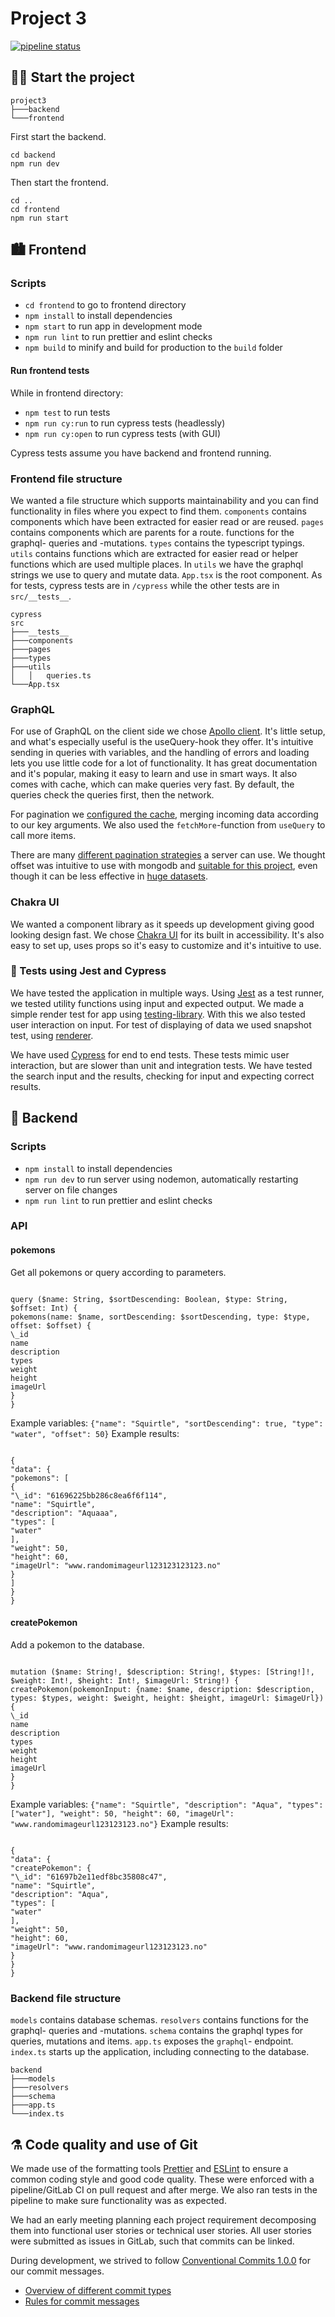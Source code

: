 # Project 3

[![pipeline status](https://gitlab.stud.idi.ntnu.no/it2810-h21/team-15/project3/badges/master/pipeline.svg)](https://gitlab.stud.idi.ntnu.no/it2810-h21/team-15/project3/-/commits/master)

## 👩‍💻 Start the project

```
project3
├───backend
└───frontend
```

First start the backend.

```
cd backend
npm run dev
```

Then start the frontend.

```
cd ..
cd frontend
npm run start
```

## 🏙 Frontend

### Scripts

- `cd frontend` to go to frontend directory
- `npm install` to install dependencies
- `npm start` to run app in development mode
- `npm run lint` to run prettier and eslint checks
- `npm build` to minify and build for production to the `build` folder

#### Run frontend tests

While in frontend directory:

- `npm test` to run tests
- `npm run cy:run` to run cypress tests (headlessly)
- `npm run cy:open` to run cypress tests (with GUI)

Cypress tests assume you have backend and frontend running.

### Frontend file structure

We wanted a file structure which supports maintainability and you can find functionality in files where you expect to find them. `components` contains components which have been extracted for easier read or are reused. `pages` contains components which are parents for a route. functions for the graphql- queries and -mutations. `types` contains the typescript typings. `utils` contains functions which are extracted for easier read or helper functions which are used multiple places. In `utils` we have the graphql strings we use to query and mutate data. `App.tsx` is the root component. As for tests, cypress tests are in `/cypress` while the other tests are in `src/__tests__`.

```
cypress
src
├───__tests__
├───components
├───pages
├───types
├───utils
│   │   queries.ts
└───App.tsx
```

### GraphQL

For use of GraphQL on the client side we chose [Apollo client](https://www.apollographql.com/docs/react/why-apollo/). It's little setup, and what's especially useful is the useQuery-hook they offer. It's intuitive sending in queries with variables, and the handling of errors and loading lets you use little code for a lot of functionality. It has great documentation and it's popular, making it easy to learn and use in smart ways. It also comes with cache, which can make queries very fast. By default, the queries check the queries first, then the network.

For pagination we [configured the cache](https://www.apollographql.com/docs/react/pagination/offset-based/#setting-keyargs-with-offsetlimitpagination), merging incoming data according to our key arguments. We also used the `fetchMore`-function from `useQuery` to call more items.

There are many [different pagination strategies](https://www.apollographql.com/docs/react/pagination/overview/) a server can use. We thought offset was intuitive to use with mongodb and [suitable for this project](https://piazza.com/class/ksk8rtnewz56sh?cid=154), even though it can be less effective in [huge datasets](https://stackoverflow.com/questions/55744926/offset-pagination-vs-cursor-pagination).

### Chakra UI

We wanted a component library as it speeds up development giving good looking design fast. We chose [Chakra UI](https://chakra-ui.com/) for its built in accessibility. It's also easy to set up, uses props so it's easy to customize and it's intuitive to use.

### 🧪 Tests using Jest and Cypress

We have tested the application in multiple ways. Using [Jest](https://jestjs.io/) as a test runner, we tested utility functions using input and expected output. We made a simple render test for app using [testing-library](https://testing-library.com/docs/react-testing-library/intro/). With this we also tested user interaction on input. For test of displaying of data we used snapshot test, using [renderer](https://reactjs.org/docs/test-renderer.html).

We have used [Cypress](https://docs.cypress.io/) for end to end tests. These tests mimic user interaction, but are slower than unit and integration tests. We have tested the search input and the results, checking for input and expecting correct results.

## 🌆 Backend

### Scripts

- `npm install` to install dependencies
- `npm run dev` to run server using nodemon, automatically restarting server on file changes
- `npm run lint` to run prettier and eslint checks

### API

#### pokemons

Get all pokemons or query according to parameters.

```

query ($name: String, $sortDescending: Boolean, $type: String, $offset: Int) {
pokemons(name: $name, sortDescending: $sortDescending, type: $type, offset: $offset) {
\_id
name
description
types
weight
height
imageUrl
}
}

```

Example variables: `{"name": "Squirtle", "sortDescending": true, "type": "water", "offset": 50}`
Example results:

```

{
"data": {
"pokemons": [
{
"\_id": "61696225bb286c8ea6f6f114",
"name": "Squirtle",
"description": "Aquaaa",
"types": [
"water"
],
"weight": 50,
"height": 60,
"imageUrl": "www.randomimageurl123123123123.no"
}
]
}
}

```

#### createPokemon

Add a pokemon to the database.

```

mutation ($name: String!, $description: String!, $types: [String!]!, $weight: Int!, $height: Int!, $imageUrl: String!) {
createPokemon(pokemonInput: {name: $name, description: $description, types: $types, weight: $weight, height: $height, imageUrl: $imageUrl}) {
\_id
name
description
types
weight
height
imageUrl
}
}

```

Example variables: `{"name": "Squirtle", "description": "Aqua", "types": ["water"], "weight": 50, "height": 60, "imageUrl": "www.randomimageurl123123123.no"}`
Example results:

```

{
"data": {
"createPokemon": {
"\_id": "61697b2e11edf8bc35808c47",
"name": "Squirtle",
"description": "Aqua",
"types": [
"water"
],
"weight": 50,
"height": 60,
"imageUrl": "www.randomimageurl123123123.no"
}
}
}

```

### Backend file structure

`models` contains database schemas. `resolvers` contains functions for the graphql- queries and -mutations. `schema` contains the graphql types for queries, mutations and items. `app.ts` exposes the `graphql`- endpoint. `index.ts` starts up the application, including connecting to the database.

```
backend
├───models
├───resolvers
├───schema
├───app.ts
└───index.ts
```

## ⚗️ Code quality and use of Git

We made use of the formatting tools [Prettier](https://prettier.io/) and [ESLint](https://eslint.org/) to ensure a common coding style and good code quality. These were enforced with a pipeline/GitLab CI on pull request and after merge. We also ran tests in the pipeline to make sure functionality was as expected.

We had an early meeting planning each project requirement decomposing them into functional user stories or technical user stories. All user stories were submitted as issues in GitLab, such that commits can be linked.

During development, we strived to follow [Conventional Commits 1.0.0](https://www.conventionalcommits.org/en/v1.0.0/) for our commit messages.

- [Overview of different commit types](https://github.com/commitizen/conventional-commit-types/blob/v3.0.0/index.json)
- [Rules for commit messages](https://github.com/conventional-changelog/commitlint/tree/master/%40commitlint/config-conventional)
